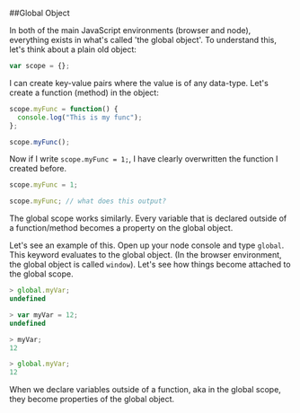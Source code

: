 ##Global Object

In both of the main JavaScript environments (browser and node), everything exists in what's called 'the global object'. To understand this, let's think about a plain old object:

```js
var scope = {};
```

I can create key-value pairs where the value is of any data-type. Let's create a function (method) in the object:

```js
scope.myFunc = function() {
  console.log("This is my func");
};

scope.myFunc();
```

Now if I write `scope.myFunc = 1;`, I have clearly overwritten the function I created before.

```js
scope.myFunc = 1;

scope.myFunc; // what does this output?
```

The global scope works similarly. Every variable that is declared outside of a function/method becomes a property on the global object.

Let's see an example of this. Open up your node console and type `global`. This keyword evaluates to the global object. (In the browser environment, the global object is called `window`). Let's see how things become attached to the global scope.

```js
> global.myVar;
undefined

> var myVar = 12;
undefined

> myVar;
12

> global.myVar;
12
```

When we declare variables outside of a function, aka in the global scope, they become properties of the global object.
